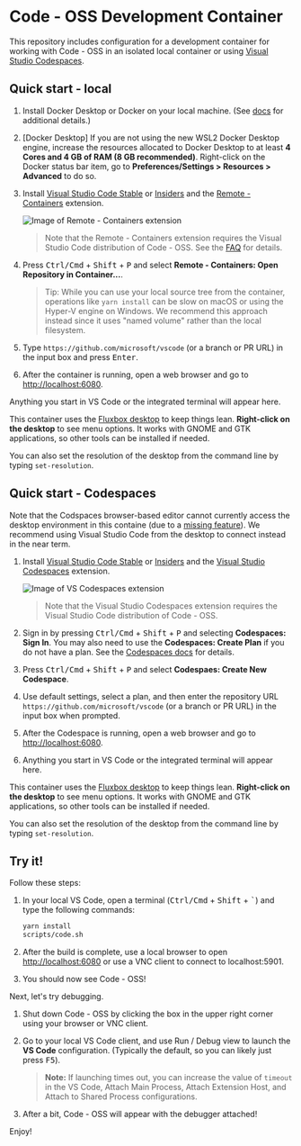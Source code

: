 # Code - OSS Development Container

This repository includes configuration for a development container for working with Code - OSS in an isolated local container or using [Visual Studio Codespaces](https://aka.ms/vso).

## Quick start - local

1. Install Docker Desktop or Docker on your local machine. (See [docs](https://aka.ms/vscode-remote/containers/getting-started) for additional details.)

2. [Docker Desktop] If you are not using the new WSL2 Docker Desktop engine, increase the resources allocated to Docker Desktop to at least **4 Cores and 4 GB of RAM (8 GB recommended)**. Right-click on the Docker status bar item, go to **Preferences/Settings > Resources > Advanced** to do so.

3. Install [Visual Studio Code Stable](https://code.visualstudio.com/) or [Insiders](https://code.visualstudio.com/insiders/) and the [Remote - Containers](https://aka.ms/vscode-remote/download/containers) extension.

    ![Image of Remote - Containers extension](https://microsoft.github.io/vscode-remote-release/images/remote-containers-extn.png)

    > Note that the Remote - Containers extension requires the Visual Studio Code distribution of Code - OSS. See the [FAQ](https://aka.ms/vscode-remote/faq/license) for details.

4. Press <kbd>Ctrl/Cmd</kbd> + <kbd>Shift</kbd> + <kbd>P</kbd> and select **Remote - Containers: Open Repository in Container...**.

    > Tip: While you can use your local source tree from the container, operations like `yarn install` can be slow on macOS or using the Hyper-V engine on Windows. We recommend this approach instead since it uses "named volume" rather than the local filesystem.

5. Type `https://github.com/microsoft/vscode` (or a branch or PR URL) in the input box and press <kbd>Enter</kbd>.

6. After the container is running, open a web browser and go to [http://localhost:6080](http://localhost:6080).

Anything you start in VS Code or the integrated terminal will appear here.

This container uses the [Fluxbox desktop](http://fluxbox.org/) to keep things lean. **Right-click on the desktop** to see menu options. It works with GNOME and GTK applications, so other tools can be installed if needed.

You can also set the resolution of the desktop from the command line by typing `set-resolution`.

## Quick start - Codespaces

Note that the Codspaces browser-based editor cannot currently access the desktop environment in this containe (due to a [missing feature](https://github.com/MicrosoftDocs/vsonline/issues/117)). We recommend using Visual Studio Code from the desktop to connect instead in the near term.

1. Install [Visual Studio Code Stable](https://code.visualstudio.com/) or [Insiders](https://code.visualstudio.com/insiders/) and the [Visual Studio Codespaces](https://aka.ms/vscs-ext-vscode) extension.

    ![Image of VS Codespaces extension](https://microsoft.github.io/vscode-remote-release/images/codespaces-extn.png)

    > Note that the Visual Studio Codespaces extension requires the Visual Studio Code distribution of Code - OSS.

2. Sign in by pressing <kbd>Ctrl/Cmd</kbd> + <kbd>Shift</kbd> + <kbd>P</kbd> and selecting **Codespaces: Sign In**. You may also need to use the **Codespaces: Create Plan** if you do not have a plan. See the [Codespaces docs](https://aka.ms/vso-docs/vscode) for details.

3. Press <kbd>Ctrl/Cmd</kbd> + <kbd>Shift</kbd> + <kbd>P</kbd> and select **Codespaes: Create New Codespace**.

4. Use default settings, select a plan, and then enter the repository URL `https://github.com/microsoft/vscode` (or a branch or PR URL) in the input box when prompted.

5. After the Codespace is running, open a web browser and go to [http://localhost:6080](http://localhost:6080).

6. Anything you start in VS Code or the integrated terminal will appear here.

This container uses the [Fluxbox desktop](http://fluxbox.org/) to keep things lean. **Right-click on the desktop** to see menu options. It works with GNOME and GTK applications, so other tools can be installed if needed.

You can also set the resolution of the desktop from the command line by typing `set-resolution`.

## Try it!

Follow these steps:

1. In your local VS Code, open a terminal (<kbd>Ctrl/Cmd</kbd> + <kbd>Shift</kbd> + <kbd>\`</kbd>) and type the following commands:

    ```bash
    yarn install
    scripts/code.sh
    ```

2. After the build is complete, use a local browser to open [http://localhost:6080](http://localhost:6080) or use a VNC client to connect to localhost:5901.

3. You should now see Code - OSS!

Next, let's try debugging.

1. Shut down Code - OSS by clicking the box in the upper right corner using your browser or VNC client.

2. Go to your local VS Code client, and use Run / Debug view to launch the **VS Code** configuration. (Typically the default, so you can likely just press <kbd>F5</kbd>).

    > **Note:** If launching times out, you can increase the value of `timeout` in the VS Code, Attach Main Process, Attach Extension Host, and Attach to Shared Process configurations.

3. After a bit, Code - OSS will appear with the debugger attached!

Enjoy!
